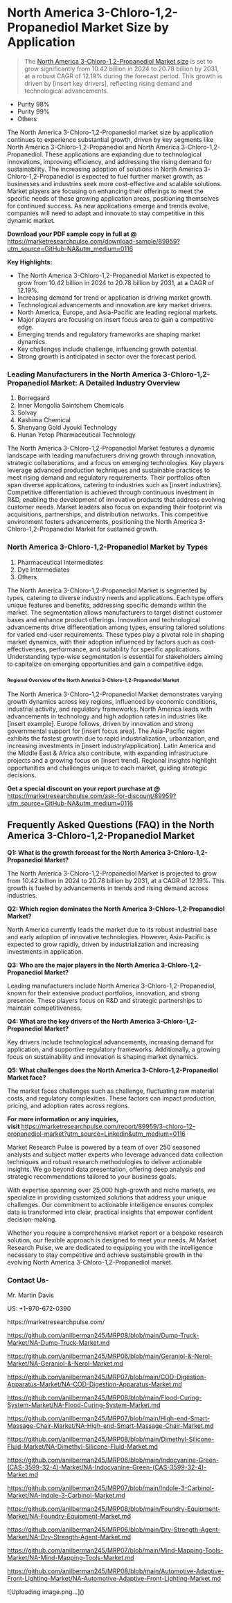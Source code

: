 <h1>North America 3-Chloro-1,2-Propanediol Market&nbsp;Size by Application</h1><blockquote><p>The <a href="https://marketresearchpulse.com/download-sample/89959?utm_source=GitHub-NA&amp;utm_medium=0116">North America 3-Chloro-1,2-Propanediol Market size</a> is set to grow significantly from 10.42 billion in 2024 to 20.78 billion by 2031, at a robust CAGR of 12.19% during the forecast period. This growth is driven by [insert key drivers], reflecting rising demand and technological advancements.</p></blockquote><ul><li>Purity 98%<li> Purity 99%<li> Others</li></ul><p>The North America 3-Chloro-1,2-Propanediol market size by application continues to experience substantial growth, driven by key segments like North America 3-Chloro-1,2-Propanediol and North America 3-Chloro-1,2-Propanediol. These applications are expanding due to technological innovations, improving efficiency, and addressing the rising demand for sustainability. The increasing adoption of solutions in North America 3-Chloro-1,2-Propanediol is expected to fuel further market growth, as businesses and industries seek more cost-effective and scalable solutions. Market players are focusing on enhancing their offerings to meet the specific needs of these growing application areas, positioning themselves for continued success. As new applications emerge and trends evolve, companies will need to adapt and innovate to stay competitive in this dynamic market.</p><p><strong>Download your PDF sample copy in full at @ </strong><a href="https://marketresearchpulse.com/download-sample/89959?utm_source=GitHub-NA&amp;utm_medium=0116">https://marketresearchpulse.com/download-sample/89959?utm_source=GitHub-NA&amp;utm_medium=0116</a></p><p><strong>Key Highlights: </strong></p><ul><li>The North America 3-Chloro-1,2-Propanediol Market is expected to grow from 10.42 billion in 2024 to 20.78 billion by 2031, at a CAGR of 12.19%.</li><li>Increasing demand for trend or application is driving market growth.</li><li>Technological advancements and innovation are key market drivers.</li><li>North America, Europe, and Asia-Pacific are leading regional markets.</li><li>Major players are focusing on insert focus area to gain a competitive edge.</li><li>Emerging trends and regulatory frameworks are shaping market dynamics.</li><li>Key challenges include challenge, influencing growth potential.</li><li>Strong growth is anticipated in sector over the forecast period.</li></ul><h3>Leading Manufacturers in the North America 3-Chloro-1,2-Propanediol Market: A Detailed Industry Overview</h3><ol><li>Borregaard</li><li>Inner Mongolia Saintchem Chemicals</li><li>Solvay</li><li>Kashima Chemical</li><li>Shenyang Gold Jyouki Technology</li><li>Hunan Yetop Pharmaceutical Technology</li></ol><div class="flex max-w-full flex-col flex-grow"><div class="min-h-8 text-message flex w-full flex-col items-end gap-2 whitespace-normal break-words [.text-message+&amp;]:mt-5" dir="auto" data-message-author-role="assistant" data-message-id="fd8432e4-4910-450d-b182-61b7bfb0a01f" data-message-model-slug="gpt-4o"><div class="flex w-full flex-col gap-1 empty:hidden first:pt-[3px]"><div class="markdown prose w-full break-words dark:prose-invert light"><p>The North America 3-Chloro-1,2-Propanediol Market features a dynamic landscape with leading manufacturers driving growth through innovation, strategic collaborations, and a focus on emerging technologies. Key players leverage advanced production techniques and sustainable practices to meet rising demand and regulatory requirements. Their portfolios often span diverse applications, catering to industries such as [insert industries]. Competitive differentiation is achieved through continuous investment in R&amp;D, enabling the development of innovative products that address evolving customer needs. Market leaders also focus on expanding their footprint via acquisitions, partnerships, and distribution networks. This competitive environment fosters advancements, positioning the North America 3-Chloro-1,2-Propanediol Market for sustained growth.</p></div></div></div></div><h3>North America 3-Chloro-1,2-Propanediol Market by Types</h3><ol><li>Pharmaceutical Intermediates<li> Dye Intermediates<li> Others</li></ol><div class="flex max-w-full flex-col flex-grow"><div class="min-h-8 text-message flex w-full flex-col items-end gap-2 whitespace-normal break-words [.text-message+&amp;]:mt-5" dir="auto" data-message-author-role="assistant" data-message-id="084470be-0bb7-4664-bddf-5156b4f41249" data-message-model-slug="gpt-4o-mini"><div class="flex w-full flex-col gap-1 empty:hidden first:pt-[3px]"><div class="markdown prose w-full break-words dark:prose-invert light"><p>The North America 3-Chloro-1,2-Propanediol Market is segmented by types, catering to diverse industry needs and applications. Each type offers unique features and benefits, addressing specific demands within the market. The segmentation allows manufacturers to target distinct customer bases and enhance product offerings. Innovation and technological advancements drive differentiation among types, ensuring tailored solutions for varied end-user requirements. These types play a pivotal role in shaping market dynamics, with their adoption influenced by factors such as cost-effectiveness, performance, and suitability for specific applications. Understanding type-wise segmentation is essential for stakeholders aiming to capitalize on emerging opportunities and gain a competitive edge.</p></div></div></div></div><h3><span style="font-size: 11px;">Regional Overview of the North America 3-Chloro-1,2-Propanediol Market</span></h3><div class="flex max-w-full flex-col flex-grow"><div class="min-h-8 text-message flex w-full flex-col items-end gap-2 whitespace-normal break-words [.text-message+&amp;]:mt-5" dir="auto" data-message-author-role="assistant" data-message-id="e9038762-ce64-4e30-91c9-9bd413514231" data-message-model-slug="gpt-4o-mini"><div class="flex w-full flex-col gap-1 empty:hidden first:pt-[3px]"><div class="markdown prose w-full break-words dark:prose-invert light"><p>The North America 3-Chloro-1,2-Propanediol Market demonstrates varying growth dynamics across key regions, influenced by economic conditions, industrial activity, and regulatory frameworks. North America leads with advancements in technology and high adoption rates in industries like [insert example]. Europe follows, driven by innovation and strong governmental support for [insert focus area]. The Asia-Pacific region exhibits the fastest growth due to rapid industrialization, urbanization, and increasing investments in [insert industry/application]. Latin America and the Middle East &amp; Africa also contribute, with expanding infrastructure projects and a growing focus on [insert trend]. Regional insights highlight opportunities and challenges unique to each market, guiding strategic decisions.</p></div></div></div></div><p><strong>Get a special discount on your report purchase at @ </strong><a href="https://marketresearchpulse.com/ask-for-discount/89959?utm_source=GitHub-NA&amp;utm_medium=0116">https://marketresearchpulse.com/ask-for-discount/89959?utm_source=GitHub-NA&amp;utm_medium=0116</a></p><h2>Frequently Asked Questions (FAQ) in the North America 3-Chloro-1,2-Propanediol Market</h2><p><strong>Q1: What is the growth forecast for the North America 3-Chloro-1,2-Propanediol Market?</strong></p><p>The North America 3-Chloro-1,2-Propanediol Market is projected to grow from 10.42 billion in 2024 to 20.78 billion by 2031, at a CAGR of 12.19%. This growth is fueled by advancements in trends and rising demand across industries.</p><p><strong>Q2: Which region dominates the North America 3-Chloro-1,2-Propanediol Market?</strong></p><p>North America currently leads the market due to its robust industrial base and early adoption of innovative technologies. However, Asia-Pacific is expected to grow rapidly, driven by industrialization and increasing investments in application.</p><p><strong>Q3: Who are the major players in the North America 3-Chloro-1,2-Propanediol Market?</strong></p><p>Leading manufacturers include North America 3-Chloro-1,2-Propanediol, known for their extensive product portfolios, innovation, and strong presence. These players focus on R&amp;D and strategic partnerships to maintain competitiveness.</p><p><strong>Q4: What are the key drivers of the North America 3-Chloro-1,2-Propanediol Market?</strong></p><p>Key drivers include technological advancements, increasing demand for application, and supportive regulatory frameworks. Additionally, a growing focus on sustainability and innovation is shaping market dynamics.</p><p><strong>Q5: What challenges does the North America 3-Chloro-1,2-Propanediol Market face?</strong></p><p>The market faces challenges such as challenge, fluctuating raw material costs, and regulatory complexities. These factors can impact production, pricing, and adoption rates across regions.</p><p><strong>For more information or any inquiries, visit&nbsp;</strong><a href="https://marketresearchpulse.com/report/89959/3-chloro-12-propanediol-market?utm_source=Linkedin&utm_medium=0116">https://marketresearchpulse.com/report/89959/3-chloro-12-propanediol-market?utm_source=Linkedin&utm_medium=0116</a></p><p>Market Research Pulse is powered by a team of over 250 seasoned analysts and subject matter experts who leverage advanced data collection techniques and robust research methodologies to deliver actionable insights. We go beyond data presentation, offering deep analysis and strategic recommendations tailored to your business goals.</p><p>With expertise spanning over 25,000 high-growth and niche markets, we specialize in providing customized solutions that address your unique challenges. Our commitment to actionable intelligence ensures complex data is transformed into clear, practical insights that empower confident decision-making.</p><p>Whether you require a comprehensive market report or a bespoke research solution, our flexible approach is designed to meet your needs. At Market Research Pulse, we are dedicated to equipping you with the intelligence necessary to stay competitive and achieve sustainable growth in the evolving North America 3-Chloro-1,2-Propanediol market.</p><h3><strong>Contact Us-</strong></h3><p>Mr. Martin Davis</p><p>US: +1-970-672-0390</p><p>https://marketresearchpulse.com/</p><p><a href="https://github.com/anilberman245/MRP08/blob/main/Dump-Truck-Market/NA-Dump-Truck-Market.md">https://github.com/anilberman245/MRP08/blob/main/Dump-Truck-Market/NA-Dump-Truck-Market.md</a></p><p><a href="https://github.com/anilberman245/MRP06/blob/main/Geraniol-&-Nerol-Market/NA-Geraniol-&-Nerol-Market.md">https://github.com/anilberman245/MRP06/blob/main/Geraniol-&-Nerol-Market/NA-Geraniol-&-Nerol-Market.md</a></p><p><a href="https://github.com/anilberman245/MRP07/blob/main/COD-Digestion-Apparatus-Market/NA-COD-Digestion-Apparatus-Market.md">https://github.com/anilberman245/MRP07/blob/main/COD-Digestion-Apparatus-Market/NA-COD-Digestion-Apparatus-Market.md</a></p><p><a href="https://github.com/anilberman245/MRP08/blob/main/Flood-Curing-System-Market/NA-Flood-Curing-System-Market.md">https://github.com/anilberman245/MRP08/blob/main/Flood-Curing-System-Market/NA-Flood-Curing-System-Market.md</a></p><p><a href="https://github.com/anilberman245/MRP07/blob/main/High-end-Smart-Massage-Chair-Market/NA-High-end-Smart-Massage-Chair-Market.md">https://github.com/anilberman245/MRP07/blob/main/High-end-Smart-Massage-Chair-Market/NA-High-end-Smart-Massage-Chair-Market.md</a></p><p><a href="https://github.com/anilberman245/MRP08/blob/main/Dimethyl-Silicone-Fluid-Market/NA-Dimethyl-Silicone-Fluid-Market.md">https://github.com/anilberman245/MRP08/blob/main/Dimethyl-Silicone-Fluid-Market/NA-Dimethyl-Silicone-Fluid-Market.md</a></p><p><a href="https://github.com/anilberman245/MRP06/blob/main/Indocyanine-Green-(CAS-3599-32-4)-Market/NA-Indocyanine-Green-(CAS-3599-32-4)-Market.md">https://github.com/anilberman245/MRP06/blob/main/Indocyanine-Green-(CAS-3599-32-4)-Market/NA-Indocyanine-Green-(CAS-3599-32-4)-Market.md</a></p><p><a href="https://github.com/anilberman245/MRP07/blob/main/Indole-3-Carbinol-Market/NA-Indole-3-Carbinol-Market.md">https://github.com/anilberman245/MRP07/blob/main/Indole-3-Carbinol-Market/NA-Indole-3-Carbinol-Market.md</a></p><p><a href="https://github.com/anilberman245/MRP08/blob/main/Foundry-Equipment-Market/NA-Foundry-Equipment-Market.md">https://github.com/anilberman245/MRP08/blob/main/Foundry-Equipment-Market/NA-Foundry-Equipment-Market.md</a></p><p><a href="https://github.com/anilberman245/MRP06/blob/main/Dry-Strength-Agent-Market/NA-Dry-Strength-Agent-Market.md">https://github.com/anilberman245/MRP06/blob/main/Dry-Strength-Agent-Market/NA-Dry-Strength-Agent-Market.md</a></p><p><a href="https://github.com/anilberman245/MRP07/blob/main/Mind-Mapping-Tools-Market/NA-Mind-Mapping-Tools-Market.md">https://github.com/anilberman245/MRP07/blob/main/Mind-Mapping-Tools-Market/NA-Mind-Mapping-Tools-Market.md</a></p><p><a href="https://github.com/anilberman245/MRP08/blob/main/Automotive-Adaptive-Front-Lighting-Market/NA-Automotive-Adaptive-Front-Lighting-Market.md">https://github.com/anilberman245/MRP08/blob/main/Automotive-Adaptive-Front-Lighting-Market/NA-Automotive-Adaptive-Front-Lighting-Market.md</a></p>
![Uploading image.png…]()
